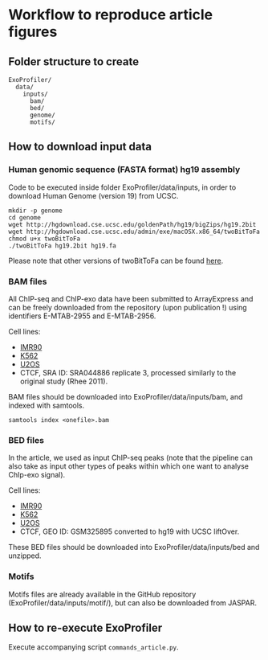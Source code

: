 
Workflow to reproduce article figures
=======================

Folder structure to create
-------------------

    ExoProfiler/
      data/
        inputs/
          bam/
          bed/
          genome/
          motifs/


How to download input data
--------------

### Human genomic sequence (FASTA format) hg19 assembly

Code to be executed inside folder ExoProfiler/data/inputs, in order to download Human Genome (version 19) from UCSC.

    mkdir -p genome
    cd genome
    wget http://hgdownload.cse.ucsc.edu/goldenPath/hg19/bigZips/hg19.2bit
    wget http://hgdownload.cse.ucsc.edu/admin/exe/macOSX.x86_64/twoBitToFa
    chmod u+x twoBitToFa 
    ./twoBitToFa hg19.2bit hg19.fa

Please note that other versions of twoBitToFa can be found [here](http://hgdownload.cse.ucsc.edu/admin/exe/).


### BAM files

All ChIP-seq and ChIP-exo data have been submitted to ArrayExpress and can be freely downloaded from the repository (upon publication !) using identifiers E-MTAB-2955 and E-MTAB-2956.

Cell lines:

* [IMR90](https://www.ebi.ac.uk/arrayexpress/files/E-MTAB-2956/IMR90_GR_chip-exo.bam)
* [K562](https://www.ebi.ac.uk/arrayexpress/files/E-MTAB-2956/K562_GR_chip-exo.bam)
* [U2OS](https://www.ebi.ac.uk/arrayexpress/files/E-MTAB-2956/U2OS_GR_chip-exo.bam)
* CTCF, SRA ID: SRA044886 replicate 3, processed similarly to the original study (Rhee 2011).

BAM files should be downloaded into ExoProfiler/data/inputs/bam, and indexed with samtools.

    samtools index <onefile>.bam


### BED files

In the article, we used as input ChIP-seq peaks (note that the pipeline can also take as input other types of peaks within which one want to analyse ChIp-exo signal).

Cell lines:

* [IMR90](https://www.ebi.ac.uk/arrayexpress/files/E-MTAB-2955/E-MTAB-2955.processed.1.zip/IMR90_GR_chip-seq_rep1_peaks.bed.gz)
* [K562](https://www.ebi.ac.uk/arrayexpress/files/E-MTAB-2955/E-MTAB-2955.processed.1.zip/K562_GR_chip-seq_rep1_peaks.bed.gz)
* [U2OS](https://www.ebi.ac.uk/arrayexpress/files/E-MTAB-2955/E-MTAB-2955.processed.1.zip/U2OS_GR_chip-seq_peaks.bed.gz)
* CTCF, GEO ID: GSM325895 converted to hg19 with UCSC liftOver.

These BED files should be downloaded into ExoProfiler/data/inputs/bed and unzipped.


### Motifs

Motifs files are already available in the GitHub repository (ExoProfiler/data/inputs/motif/), but can also be downloaded from JASPAR.


How to re-execute ExoProfiler 
--------------------------------------

Execute accompanying script `commands_article.py`.
